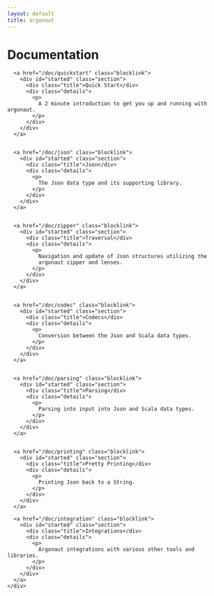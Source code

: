```yaml
---
layout: default
title: argonaut
---
```


<div id="main">
  <h1>Documentation</h1>
  <div class="guts">
    <div id="detail">


      <a href="/doc/quickstart" class="blocklink">
        <div id="started" class="section">
          <div class="title">Quick Start</div>
          <div class="details">
            <p>
              A 2 minute introduction to get you up and running with argonaut.
            </p>
          </div>
        </div>
      </a>


      <a href="/doc/json" class="blocklink">
        <div id="started" class="section">
          <div class="title">Json</div>
          <div class="details">
            <p>
              The Json data type and its supporting library.
            </p>
          </div>
        </div>
      </a>


      <a href="/doc/zipper" class="blocklink">
        <div id="started" class="section">
          <div class="title">Traversal</div>
          <div class="details">
            <p>
              Navigation and update of Json structures utilizing the
              argonaut zipper and lenses.
            </p>
          </div>
        </div>
      </a>


      <a href="/doc/codec" class="blocklink">
        <div id="started" class="section">
          <div class="title">Codecs</div>
          <div class="details">
            <p>
              Conversion between the Json and Scala data types.
            </p>
          </div>
        </div>
      </a>


      <a href="/doc/parsing" class="blocklink">
        <div id="started" class="section">
          <div class="title">Parsing</div>
          <div class="details">
            <p>
              Parsing into input into Json and Scala data types.
            </p>
          </div>
        </div>
      </a>


      <a href="/doc/printing" class="blocklink">
        <div id="started" class="section">
          <div class="title">Pretty Printing</div>
          <div class="details">
            <p>
              Printing Json back to a String.
            </p>
          </div>
        </div>
      </a>

      <a href="/doc/integration" class="blocklink">
        <div id="started" class="section">
          <div class="title">Integrations</div>
          <div class="details">
            <p>
              Argonaut integrations with various other tools and libraries.
            </p>
          </div>
        </div>
      </a>
    </div>
  </div>
</div>
